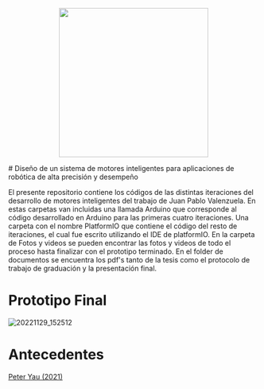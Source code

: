 <p align="center">
  <img width="300" height="300" src="https://user-images.githubusercontent.com/78621543/206342583-1043299d-4261-4cf7-a4a7-8e4e1b751b6b.jpg">
</p>
# Diseño de un sistema de motores inteligentes para aplicaciones de robótica de alta precisión y desempeño

El presente repositorio contiene los códigos de las distintas iteraciones del desarrollo de motores inteligentes del trabajo de Juan Pablo Valenzuela. En estas carpetas van incluidas una llamada Arduino que corresponde al código desarrollado en Arduino para las primeras cuatro iteraciones. Una carpeta con el nombre PlatformIO que contiene el código del resto de iteraciones, el cual fue escrito utilizando el IDE de platformIO. En la carpeta de Fotos y videos se pueden encontrar las fotos y videos de todo el proceso hasta finalizar con el prototipo terminado. En el folder de documentos se encuentra los pdf's tanto de la tesis como el protocolo de trabajo de graduación y la presentación final.

# Prototipo Final
![20221129_152512](https://user-images.githubusercontent.com/78621543/206339734-98f81ee5-94ad-4a6d-85bb-cdb4e313835c.jpg)

# Antecedentes
[Peter Yau (2021)](https://github.com/PeteAle/tesis)
